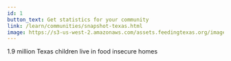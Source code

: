 ```yaml
---
id: 1
button_text: Get statistics for your community
link: /learn/communities/snapshot-texas.html
image: https://s3-us-west-2.amazonaws.com/assets.feedingtexas.org/images/CTA/children.jpg
---
```


1.9 million Texas children live in food insecure homes
